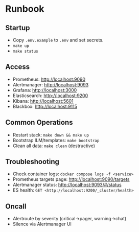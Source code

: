 # Runbook

## Startup
- Copy `.env.example` to `.env` and set secrets.
- `make up`
- `make status`

## Access
- Prometheus: <http://localhost:9090>
- Alertmanager: <http://localhost:9093>
- Grafana: <http://localhost:3000>
- Elasticsearch: <http://localhost:9200>
- Kibana: <http://localhost:5601>
- Blackbox: <http://localhost:9115>

## Common Operations
- Restart stack: `make down && make up`
- Bootstrap ILM/templates: `make bootstrap`
- Clean all data: `make clean` (destructive)

## Troubleshooting
- Check container logs: `docker compose logs -f <service>`
- Prometheus targets page: <http://localhost:9090/targets>
- Alertmanager status: <http://localhost:9093/#/status>
- ES health: `GET <http://localhost:9200/_cluster/health>`

## Oncall
- Alertroute by severity (critical->pager, warning->chat)
- Silence via Alertmanager UI
